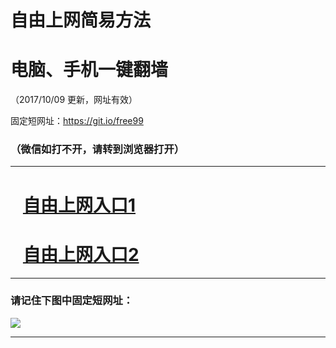 ﻿# 自由上网简易方法

# 电脑、手机一键翻墙

（2017/10/09 更新，网址有效）

固定短网址：https://git.io/free99

### （微信如打不开，请转到浏览器打开）


***





# &nbsp;&nbsp; <a href="http://ft73377892.fwq-tz-1001.info/fwqtz01.html?t=10090016929 " target="_blank">自由上网入口1</a>
# &nbsp;&nbsp; <a href="http://ft1332613131.fwq-tz-1002.info/fwqtz02.html?t=10090012805 " target="_blank">自由上网入口2</a>
***

### 请记住下图中固定短网址：

<img src="https://s3-us-west-2.amazonaws.com/fwq-1001/yjfq-20170905okok.png" /> 


***

